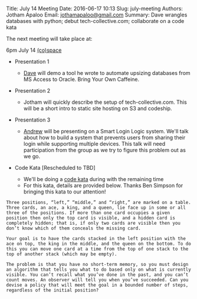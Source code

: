 Title: July 14 Meeting
Date: 2016-06-17 10:13
Slug: july-meeting
Authors: Jotham Apaloo
Email: jothamapaloo@gmail.com
Summary: Dave wrangles databases with python; debut tech-collective.com; collaborate on a code kata

The next meeting will take place at:

6pm
July 14
[(co)space](http://cospacenorth.com/)

- Presentation 1
    - [Dave](http://yukondude.com/) will demo a tool he wrote to automate upsizing databases from MS Access to Oracle. Bring Your Own Caffeine.

- Presentation 2
    - Jotham will quickly describe the setup of tech-collective.com. This will be a short
      intro to static site hosting on S3 and codeship.

- Presentation 3
    - [Andrew](https://github.com/anlek) will be presenting on a Smart Login Logic system. We'll talk about how to build a system that prevents users from sharing their login while supporting multiple devices. This talk will need participation from the group as we try to figure this problem out as we go.

- Code Kata [Rescheduled to TBD]
    - We'll be doing a [code kata](https://en.wikipedia.org/wiki/Kata_%28programming%29) during with the remaining time
    - For this kata, details are provided below. Thanks Ben Simpson for bringing this kata to our attention!

```
Three positions, “left,” “middle,” and “right,” are marked on a table. Three cards, an ace, a king, and a queen, lie face up in some or all three of the positions. If more than one card occupies a given position then only the top card is visible, and a hidden card is completely hidden; that is, if only two cards are visible then you don’t know which of them conceals the missing card.

Your goal is to have the cards stacked in the left position with the ace on top, the king in the middle, and the queen on the bottom. To do this you can move one card at a time from the top of one stack to the top of another stack (which may be empty).

The problem is that you have no short-term memory, so you must design an algorithm that tells you what to do based only on what is currently visible. You can’t recall what you’ve done in the past, and you can’t count moves. An observer will tell you when you’ve succeeded. Can you devise a policy that will meet the goal in a bounded number of steps, regardless of the initial position?

```
